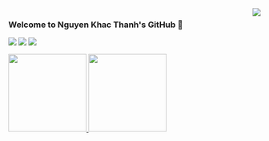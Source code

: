 <a href="https://github.com/magiskboy?tab=repositories">
	<img align="right" src="https://github-readme-stats.vercel.app/api?username=magiskboy&show_icons=true&hide_border=true&icon_color=586069&title_color=a0a9af&hide=issues">
</a>

### Welcome to Nguyen Khac Thanh's GitHub 👋

![](https://img.shields.io/badge/-Linux-e8a83a?style=flat-square&logo=Linux&logoColor=fff)
![](https://img.shields.io/badge/-Python-0a74c4?style=flat-square&logo=Python&logoColor=fff)
![](https://img.shields.io/badge/-Javascript-e5cd0c?style=flat-square&logo=Javascript&logoColor=fff)


<a href="https://github.com/magiskboy?tab=repositories">
	<img src="https://github-readme-stats.vercel.app/api/wakatime?username=nkthanh&icon_color=586069&title_color=a0a9af&langs_count=5" height="156"/>
</a>

<a href="https://github.com/magiskboy?tab=repositories">
	<img src="https://github-readme-stats-anuraghazra1.vercel.app/api/top-langs/?username=magiskboy&layout=compact&hide=jupyter%20notebook,css,html,matlab&langs_count=10&icon_color=586069&title_color=a0a9af" height="156"/>
</a>
